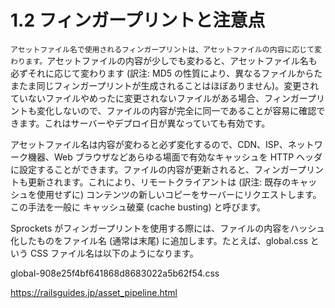 # 1.2 フィンガープリントと注意点

`アセットファイル名で使用されるフィンガープリントは、アセットファイルの内容に応じて変わります。`アセットファイルの内容が少しでも変わると、アセットファイル名も必ずそれに応じて変わります (訳注: MD5 の性質により、異なるファイルからたまたま同じフィンガープリントが生成されることはほぼありません)。変更されていないファイルやめったに変更されないファイルがある場合、フィンガープリントも変化しないので、ファイルの内容が完全に同一であることが容易に確認できます。これはサーバーやデプロイ日が異なっていても有効です。

アセットファイル名は内容が変わると必ず変化するので、CDN、ISP、ネットワーク機器、Web ブラウザなどあらゆる場面で有効なキャッシュを HTTP ヘッダに設定することができます。ファイルの内容が更新されると、フィンガープリントも更新されます。これにより、リモートクライアントは (訳注: 既存のキャッシュを使用せずに) コンテンツの新しいコピーをサーバーにリクエストします。この手法を一般に キャッシュ破棄 (cache busting) と呼びます。

Sprockets がフィンガープリントを使用する際には、ファイルの内容をハッシュ化したものをファイル名 (通常は末尾) に追加します。たとえば、global.css という CSS ファイル名は以下のようになります。

global-908e25f4bf641868d8683022a5b62f54.css

https://railsguides.jp/asset_pipeline.html
